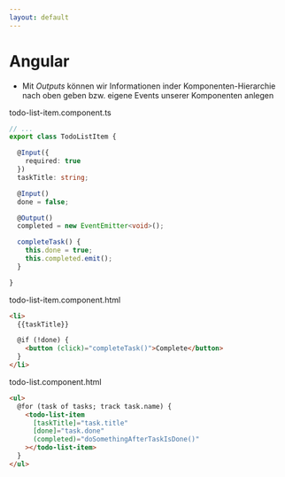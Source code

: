 ```yaml
---
layout: default
---
```


# Angular <SubHeading text="Outputs"/>

<div class="grid grid-cols-12 gap-x-6">
<div class="col-span-12">

- Mit _Outputs_ können wir Informationen inder Komponenten-Hierarchie nach oben geben bzw. eigene Events unserer Komponenten anlegen

</div>

<div class="col-span-6">

<Filename>todo-list-item.component.ts</Filename>

<!-- prettier-ignore-start -->

```ts
// ...
export class TodoListItem {

  @Input({
    required: true
  })
  taskTitle: string;

  @Input()
  done = false;

  @Output()
  completed = new EventEmitter<void>();

  completeTask() {
    this.done = true;
    this.completed.emit();
  }

}
```

<!-- prettier-ignore-end -->

</div>

<div class="col-span-6">

<Filename>todo-list-item.component.html</Filename>

<!-- prettier-ignore-start -->

```html
<li>
  {{taskTitle}}

  @if (!done) {
    <button (click)="completeTask()">Complete</button>
  }
</li>
```

<!-- prettier-ignore-end -->

<Filename>todo-list.component.html</Filename>

<!-- prettier-ignore-start -->

```html
<ul>
  @for (task of tasks; track task.name) {
    <todo-list-item
      [taskTitle]="task.title"
      [done]="task.done"
      (completed)="doSomethingAfterTaskIsDone()"
    ></todo-list-item>
  }
</ul>
```

<!-- prettier-ignore-end -->

</div>

</div>

<PageNumber/>
